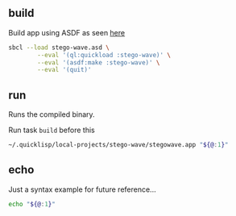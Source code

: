 ## build

Build app using ASDF as seen [here](https://lispcookbook.github.io/cl-cookbook/scripting.html)

```bash
sbcl --load stego-wave.asd \
    	--eval '(ql:quickload :stego-wave)' \
		--eval '(asdf:make :stego-wave)' \
		--eval '(quit)'
```

## run

Runs the compiled binary.

Run task `build` before this

```bash
~/.quicklisp/local-projects/stego-wave/stegowave.app "${@:1}"
```

## echo

Just a syntax example for future reference...

```bash
echo "${@:1}"
```